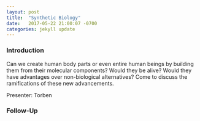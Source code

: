 ```yaml
---
layout: post
title:  "Synthetic Biology"
date:   2017-05-22 21:00:07 -0700
categories: jekyll update
---
```



### Introduction

Can we create human body parts or even entire human beings by building them from their molecular components? Would they be alive? Would they have advantages over non-biological alternatives? Come to discuss the ramifications of these new advancements.

Presenter: Torben

### Follow-Up


